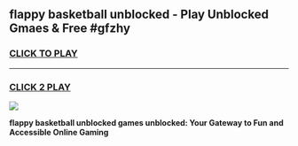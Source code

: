 
## flappy basketball unblocked - Play Unblocked Gmaes & Free #gfzhy
<h3>
<a href="https://news.freeplayer.one?title=flappy_basketball_unblocked&ref=24F">CLICK TO PLAY</a></h3>
<hr>

<h3>
<a href="https://news.freeplayer.one?title=flappy_basketball_unblocked&ref=24F">CLICK 2 PLAY</a>
  
</h3>

<a href="https://news.freeplayer.one?title=flappy_basketball_unblocked&ref=24F/"><img src="https://clearcache.store/games.png"></a>


**flappy basketball unblocked games unblocked: Your Gateway to Fun and Accessible Online Gaming**
